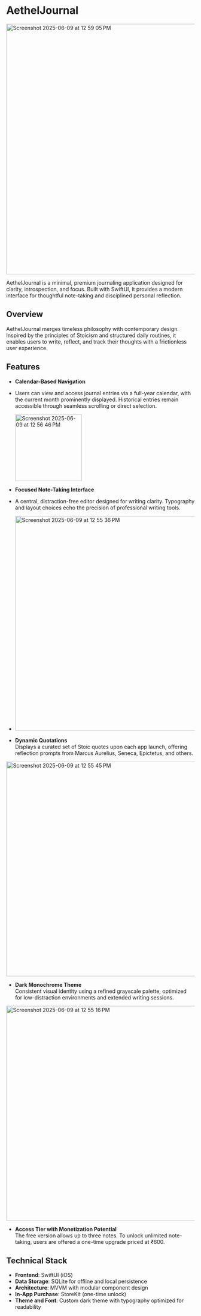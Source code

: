 # AethelJournal
<img align=center width="667" alt="Screenshot 2025-06-09 at 12 59 05 PM" src="https://github.com/user-attachments/assets/42b5eb60-169e-4f95-9d58-cf2c7bace915" />

AethelJournal is a minimal, premium journaling application
designed for clarity, introspection, and focus. Built with SwiftUI, it provides a modern interface for thoughtful note-taking and disciplined personal reflection.

## Overview

AethelJournal merges timeless philosophy with contemporary design. Inspired by the principles of Stoicism and structured daily routines, it enables users to write, reflect, and track their thoughts with a frictionless user experience.

## Features

- **Calendar-Based Navigation**

- Users can view and access journal entries via a full-year calendar, with the current month prominently displayed. Historical entries remain accessible through seamless scrolling or direct selection.

  <img width="178" alt="Screenshot 2025-06-09 at 12 56 46 PM" src="https://github.com/user-attachments/assets/3ec5e926-454b-43a8-a5c4-663bdd8478de" />

- **Focused Note-Taking Interface**
-  A central, distraction-free editor designed for writing clarity. Typography and layout choices echo the precision of professional writing tools.
-  <img width="572" alt="Screenshot 2025-06-09 at 12 55 36 PM" src="https://github.com/user-attachments/assets/82b744ea-091a-46c8-9c0f-ffd5204640ce" />

- **Dynamic Quotations**  
  Displays a curated set of Stoic quotes upon each app launch, offering reflection prompts from Marcus Aurelius, Seneca, Epictetus, and others.
<img width="572" alt="Screenshot 2025-06-09 at 12 55 45 PM" src="https://github.com/user-attachments/assets/b57c551e-4754-413a-8ece-ebbc7c0ee1fc" />


- **Dark Monochrome Theme**  
  Consistent visual identity using a refined grayscale palette, optimized for low-distraction environments and extended writing sessions.
<img width="572" alt="Screenshot 2025-06-09 at 12 55 16 PM" src="https://github.com/user-attachments/assets/c6199d8d-55f6-4b1d-a583-2898411ee978" />

- **Access Tier with Monetization Potential**  
  The free version allows up to three notes. To unlock unlimited note-taking, users are offered a one-time upgrade priced at ₹600.


## Technical Stack

- **Frontend**: SwiftUI (iOS)
- **Data Storage**: SQLite for offline and local persistence
- **Architecture**: MVVM with modular component design
- **In-App Purchase**: StoreKit (one-time unlock)
- **Theme and Font**: Custom dark theme with typography optimized for readability
